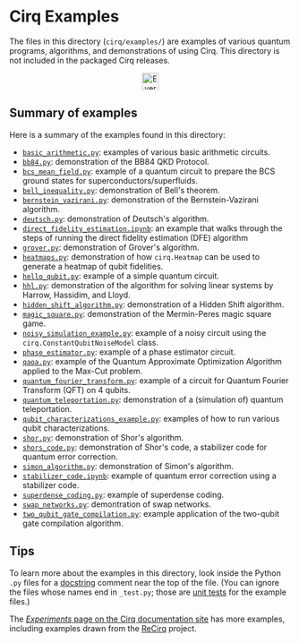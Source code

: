 # Cirq Examples

The files in this directory (`cirq/examples/`) are examples of various quantum
programs, algorithms, and demonstrations of using Cirq. This directory is not
included in the packaged Cirq releases.

<div align="center">
<p align="center">
<img alt="Everyone is free to copy, use, modify, and publish this example code"
        align="center" height="30px"
        src="https://img.shields.io/badge/Everyone%20is%20free%20to%20copy,%20modify,%20use,%20and/or%20publish%20these%20example%20programs-ffe288.svg?style=for-the-badge">
</p>
</div>

## Summary of examples

Here is a summary of the examples found in this directory:

*   [`basic_arithmetic.py`](basic_arithmetic.py): examples of various basic
    arithmetic circuits.
*   [`bb84.py`](bb84.py): demonstration of the BB84 QKD Protocol.
*   [`bcs_mean_field.py`](bcs_mean_field.py): example of a quantum circuit
    to prepare the BCS ground states for superconductors/superfluids.
*   [`bell_inequality.py`](bell_inequality.py): demonstration of Bell's theorem.
*   [`bernstein_vazirani.py`](bernstein_vazirani.py): demonstration of the
    Bernstein-Vazirani algorithm.
*   [`deutsch.py`](deutsch.py): demonstration of Deutsch's algorithm.
*   [`direct_fidelity_estimation.ipynb`](direct_fidelity_estimation.ipynb):
    an example that walks through the steps of running the direct fidelity
    estimation (DFE) algorithm
*   [`grover.py`](grover.py): demonstration of Grover's algorithm.
*   [`heatmaps.py`](heatmaps.py): demonstration of how `cirq.Heatmap` can
    be used to generate a heatmap of qubit fidelities.
*   [`hello_qubit.py`](hello_qubit.py): example of a simple quantum circuit.
*   [`hhl.py`](hhl.py): demonstration of the algorithm for solving linear systems
    by Harrow, Hassidim, and Lloyd.
*   [`hidden_shift_algorithm.py`](hidden_shift_algorithm.py):
    demonstration of a Hidden Shift algorithm.
*   [`magic_square.py`](magic_square.py):
    demonstration of the Mermin-Peres magic square game.
*   [`noisy_simulation_example.py`](noisy_simulation_example.py): example
    of a noisy circuit using the `cirq.ConstantQubitNoiseModel` class.
*   [`phase_estimator.py`](phase_estimator.py): example of a phase
    estimator circuit.
*   [`qaoa.py`](qaoa.py): example of the Quantum Approximate Optimization
    Algorithm applied to the Max-Cut problem.
*   [`quantum_fourier_transform.py`](quantum_fourier_transform.py):
    example of a circuit for Quantum Fourier Transform (QFT) on 4 qubits.
*   [`quantum_teleportation.py`](quantum_teleportation.py): demonstration
    of a (simulation of) quantum teleportation.
*   [`qubit_characterizations_example.py`](qubit_characterizations_example.py):
    examples of how to run various qubit characterizations.
*   [`shor.py`](shor.py): demonstration of Shor's algorithm.
*   [`shors_code.py`](shors_code.py): demonstration of Shor's code, a
    stabilizer code for quantum error correction.
*   [`simon_algorithm.py`](simon_algorithm.py): demonstration of Simon's
    algorithm.
*   [`stabilizer_code.ipynb`](stabilizer_code.ipynb): example of quantum
    error correction using a stabilizer code.
*   [`superdense_coding.py`](superdense_coding.py): example of superdense coding.
*   [`swap_networks.py`](swap_networks.py): demontration of swap networks.
*   [`two_qubit_gate_compilation.py`](two_qubit_gate_compilation.py):
    example application of the two-qubit gate compilation algorithm.

## Tips

To learn more about the examples in this directory, look inside the Python
`.py` files for a [docstring](https://en.wikipedia.org/wiki/Docstring) comment
near the top of the file. (You can ignore the files whose names end in
`_test.py`; those are [unit tests](https://en.wikipedia.org/wiki/Unit_testing)
for the example files.)

The [_Experiments_ page on the Cirq documentation
site](https://quantumai.google/cirq/experiments/qcqmc/high_level) has more
examples, including examples drawn from the
[ReCirq](https://github.com/quantumlib/recirq) project.
